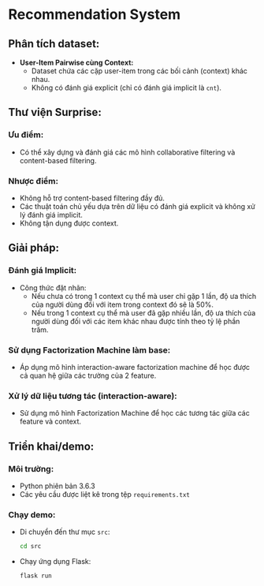 # Recommendation System

## Phân tích dataset:

- **User-Item Pairwise cùng Context:**
  - Dataset chứa các cặp user-item trong các bối cảnh (context) khác nhau.
  - Không có đánh giá explicit (chỉ có đánh giá implicit là `cnt`).

## Thư viện Surprise:

### Ưu điểm:
  - Có thể xây dựng và đánh giá các mô hình collaborative filtering và content-based filtering.

### Nhược điểm:
  - Không hỗ trợ content-based filtering đầy đủ.
  - Các thuật toán chủ yếu dựa trên dữ liệu có đánh giá explicit và không xử lý đánh giá implicit.
  - Không tận dụng được context.

## Giải pháp:

### Đánh giá Implicit:
  - Công thức đặt nhãn:
    - Nếu chưa có trong 1 context cụ thể mà user chỉ gặp 1 lần, độ ưa thích của người dùng đối với item trong context đó sẽ là 50%.
    - Nếu trong 1 context cụ thể mà user đã gặp nhiều lần, độ ưa thích của người dùng đối với các item khác nhau được tính theo tỷ lệ phần trăm.

### Sử dụng Factorization Machine làm base:
  - Áp dụng mô hình interaction-aware factorization machine để học được cả quan hệ giữa các trường của 2 feature.

### Xử lý dữ liệu tương tác (interaction-aware):
  - Sử dụng mô hình Factorization Machine để học các tương tác giữa các feature và context.

## Triển khai/demo:

### Môi trường:
  - Python phiên bản 3.6.3
  - Các yêu cầu được liệt kê trong tệp `requirements.txt`

### Chạy demo:
  - Di chuyển đến thư mục `src`:
    ```bash
    cd src
    ```
  - Chạy ứng dụng Flask:
    ```bash
    flask run
    ```
